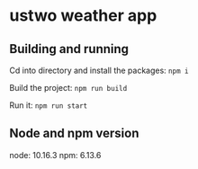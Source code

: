 # ustwo weather app

## Building and running

Cd into directory and install the packages:
`npm i`

Build the project:
`npm run build`

Run it:
`npm run start`

## Node and npm version

node: 10.16.3
npm: 6.13.6
